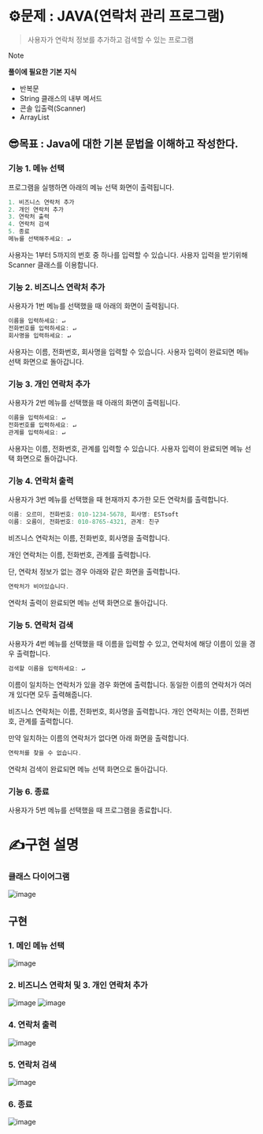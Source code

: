 # ⚙문제 : JAVA(연락처 관리 프로그램)
> 사용자가 연락처 정보를 추가하고 검색할 수 있는 프로그램

> [!Note]
> **풀이에 필요한 기본 지식**
> 
> - 반복문
> - String 클래스의 내부 메서드
> - 콘솔 입출력(Scanner)
> - ArrayList

## 😎목표 : Java에 대한 기본 문법을 이해하고 작성한다.

### 기능 1. 메뉴 선택

프로그램을 실행하면 아래의 메뉴 선택 화면이 출력됩니다.

```java
1. 비즈니스 연락처 추가
2. 개인 연락처 추가
3. 연락처 출력
4. 연락처 검색
5. 종료
메뉴를 선택해주세요: ↵
```

사용자는 1부터 5까지의 번호 중 하나를 입력할 수 있습니다. 사용자 입력을 받기위해 Scanner 클래스를 이용합니다.

### 기능 2. 비즈니스 연락처 추가

사용자가 1번 메뉴를 선택했을 때 아래의 화면이 출력됩니다.

```java
이름을 입력하세요: ↵
전화번호를 입력하세요: ↵
회사명을 입력하세요: ↵
```

사용자는 이름, 전화번호, 회사명을 입력할 수 있습니다. 사용자 입력이 완료되면 메뉴 선택 화면으로 돌아갑니다.

### 기능 3. 개인 연락처 추가

사용자가 2번 메뉴를 선택했을 때 아래의 화면이 출력됩니다.

```java
이름을 입력하세요: ↵
전화번호를 입력하세요: ↵
관계를 입력하세요: ↵
```

사용자는 이름, 전화번호, 관계를 입력할 수 있습니다. 사용자 입력이 완료되면 메뉴 선택 화면으로 돌아갑니다.

### 기능 4. 연락처 출력

사용자가 3번 메뉴를 선택했을 때 현재까지 추가한 모든 연락처를 출력합니다.

```java
이름: 오르미, 전화번호: 010-1234-5678, 회사명: ESTsoft
이름: 오름이, 전화번호: 010-8765-4321, 관계: 친구
```

비즈니스 연락처는 이름, 전화번호, 회사명을 출력합니다.

개인 연락처는 이름, 전화번호, 관계를 출력합니다.

단, 연락처 정보가 없는 경우 아래와 같은 화면을 출력합니다.

```java
연락처가 비어있습니다.
```

연락처 출력이 완료되면 메뉴 선택 화면으로 돌아갑니다.

### 기능 5. 연락처 검색

사용자가 4번 메뉴를 선택했을 때 이름을 입력할 수 있고, 연락처에 해당 이름이 있을 경우 출력합니다.

```java
검색할 이름을 입력하세요: ↵
```

이름이 일치하는 연락처가 있을 경우 화면에 출력합니다. 동일한 이름의 연락처가 여러 개 있다면 모두 출력해줍니다.

비즈니스 연락처는 이름, 전화번호, 회사명을 출력합니다. 개인 연락처는 이름, 전화번호, 관계를 출력합니다.

만약 일치하는 이름의 연락처가 없다면 아래 화면을 출력합니다.

```java
연락처를 찾을 수 없습니다.
```

연락처 검색이 완료되면 메뉴 선택 화면으로 돌아갑니다.

### 기능 6. 종료

사용자가 5번 메뉴를 선택했을 때 프로그램을 종료합니다.

# ✍구현 설명
### 클래스 다이어그램
![image](https://github.com/YoHanKi/Today-I-Learned/assets/139758405/1761dd72-c73d-49eb-882d-c1379bd5faf7)

## 구현
### 1. 메인 메뉴 선택
![image](https://github.com/YoHanKi/Today-I-Learned/assets/139758405/728aca3c-bd98-4507-b748-6be0b71ffb7a)
### 2. 비즈니스 연락처 및 3. 개인 연락처 추가
![image](https://github.com/YoHanKi/Today-I-Learned/assets/139758405/25c89f72-8491-443e-aa04-69a9b74dd587)
![image](https://github.com/YoHanKi/Today-I-Learned/assets/139758405/273df4a7-8797-4f64-ad21-df098ae50ecf)
### 4. 연락처 출력
![image](https://github.com/YoHanKi/Today-I-Learned/assets/139758405/5130be14-712d-492c-980d-a82b329155d1)
### 5. 연락처 검색
![image](https://github.com/YoHanKi/Today-I-Learned/assets/139758405/da5fe96e-93be-463e-ab40-2a5602a25dcb)
### 6. 종료
![image](https://github.com/YoHanKi/Today-I-Learned/assets/139758405/611f94d3-6351-45c7-8258-ed87ea32b4ab)
